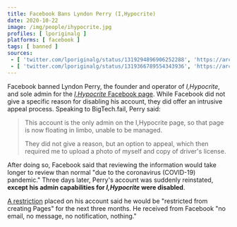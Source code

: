 ```yaml
---
title: Facebook Bans Lyndon Perry (I,Hypocrite)
date: 2020-10-22
image: /img/people/ihypocrite.jpg
profiles: [ lporiginalg ]
platforms: [ facebook ]
tags: [ banned ]
sources:
 - [ 'twitter.com/lporiginalg/status/1319294896906252288', 'https://archive.is/xDqyF' ]
 - [ 'twitter.com/lporiginalg/status/1319366789554343936', 'https://archive.is/zIKz3' ]
---
```


Facebook banned Lyndon Perry, the founder and operator of _I,Hypocrite_, and
sole admin for the [_I,Hypocrite_ Facebook
page](https://www.facebook.com/ihypocrite). While Facebook did not give a
specific reason for disabling his account, they did offer an intrusive appeal
process. Speaking to BigTech.fail, Perry said:

> This account is the only admin on the I,Hypocrite page, so that page is now
> floating in limbo, unable to be managed.
>
> They did not give a reason, but an option to appeal, which then required me
> to upload a photo of myself and copy of driver's license.

After doing so, Facebook said that reviewing the information would take longer
to review than normal "due to the coronavirus (COVID-19) pandemic." Three days
later, Perry's account was suddenly reinstated, **except his admin capabilities
for _I,Hypocrite_ were disabled**.

[A restriction](page-ban-notice.jpg) placed on his account said he would be
"restricted from creating Pages" for the next three months. He received from
Facebook "no email, no message, no notification, nothing."
